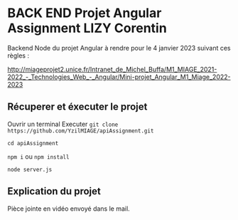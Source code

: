 # BACK END Projet Angular Assignment LIZY Corentin

Backend Node du projet Angular à rendre pour le 4 janvier 2023 suivant ces règles :

http://miageprojet2.unice.fr/Intranet_de_Michel_Buffa/M1_MIAGE_2021-2022_-_Technologies_Web_-_Angular/Mini-projet_Angular_M1_Miage_2022-2023

## Récuperer et éxecuter le projet

Ouvrir un terminal
Executer
`git clone https://github.com/YzilMIAGE/apiAssignment.git` 


`cd apiAssignment` 


`npm i` ou `npm install` 


`node server.js` 



## Explication du projet

Pièce jointe en vidéo envoyé dans le mail.
